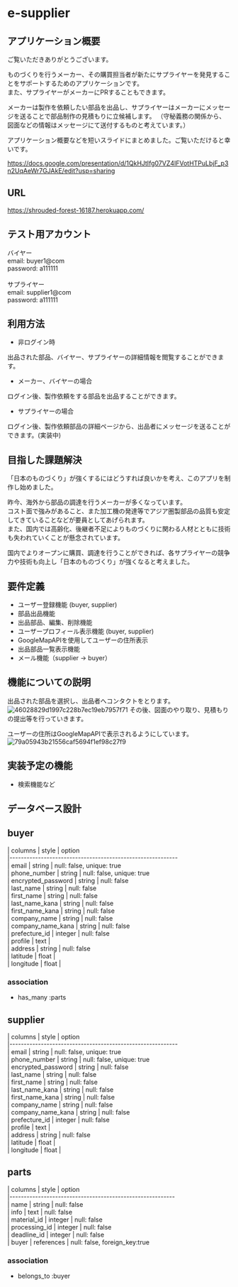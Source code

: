 # e-supplier

## アプリケーション概要

ご覧いただきありがとうございます。

ものづくりを行うメーカー、その購買担当者が新たにサプライヤーを発見することをサポートするためのアプリケーションです。<br>
また、サプライヤーがメーカーにPRすることもできます。

メーカーは製作を依頼したい部品を出品し、サプライヤーはメーカーにメッセージを送ることで部品制作の見積もりに立候補します。
（守秘義務の関係から、図面などの情報はメッセージにて送付するものと考えています。）

アプリケーション概要などを短いスライドにまとめました。ご覧いただけると幸いです。<br>

https://docs.google.com/presentation/d/1QkHJtIfg07VZ4IFVotHTPuLbjF_p3n2UqAeWr7GJAkE/edit?usp=sharing



## URL
https://shrouded-forest-16187.herokuapp.com/

## テスト用アカウント

バイヤー<br>
email:      buyer1@com<br>
password:   a111111<br>
<br>
サプライヤー<br>
email:      supplier1@com<br>
password:   a111111<br>

## 利用方法

- 非ログイン時

出品された部品、バイヤー、サプライヤーの詳細情報を閲覧することができます。

- メーカー、バイヤーの場合

ログイン後、製作依頼をする部品を出品することができます。

- サプライヤーの場合

ログイン後、製作依頼部品の詳細ページから、出品者にメッセージを送ることができます。(実装中)

## 目指した課題解決

「日本のものづくり」が強くするにはどうすれば良いかを考え、このアプリを制作し始めました。<br>

昨今、海外から部品の調達を行うメーカーが多くなっています。<br>
コスト面で強みがあること、また加工機の発達等でアジア圏製部品の品質も安定してきていることなどが要員としてあげられます。<br>
また、国内では高齢化、後継者不足によりものづくりに関わる人材とともに技術も失われていくことが懸念されています。<br>

国内でよりオープンに購買、調達を行うことができれば、各サプライヤーの競争力や技術も向上し「日本のものづくり」が強くなると考えました。<br>

## 要件定義

- ユーザー登録機能 (buyer, supplier)
- 部品出品機能  
- 出品部品、編集、削除機能  
- ユーザープロフィール表示機能 (buyer, supplier) 
- GoogleMapAPIを使用してユーザーの住所表示
- 出品部品一覧表示機能  
- メール機能（supplier → buyer）


## 機能についての説明

出品された部品を選択し、出品者へコンタクトをとります。
![46028829d1997c228b7ec19eb7957f71](https://user-images.githubusercontent.com/79580640/117789059-eb69bc80-b282-11eb-9212-975aceaaa6c2.gif)
その後、図面のやり取り、見積もりの提出等を行っていきます。


ユーザーの住所はGoogleMapAPIで表示されるようにしています。
![79a05943b21556caf5694f1ef98c27f9](https://user-images.githubusercontent.com/79580640/117789790-a8f4af80-b283-11eb-90b6-167c07f9f40c.png)


## 実装予定の機能

- 検索機能など

## データベース設計

## buyer

| columns            | style     | option                      <br>
|----------------------------------------------------------- <br>
| email              | string    | null: false, unique: true <br>
| phone_number       | string    | null: false, unique: true <br>
| encrypted_password | string    | null: false <br>
| last_name          | string    | null: false <br>
| first_name         | string    | null: false <br>
| last_name_kana     | string    | null: false <br>
| first_name_kana    | string    | null: false <br>
| company_name       | string    | null: false <br>
| company_name_kana  | string    | null: false <br>
| prefecture_id      | integer   | null: false <br>
| profile            | text      |  <br>
| address            | string    | null: false <br>
| latitude           | float     | <br>
| longitude          | float     | <br>

### association
- has_many :parts

## supplier

| columns              | style     | option <br>
|----------------------------------------------------------- <br>
| email                | string    | null: false, unique: true <br>
| phone_number         | string    | null: false, unique: true <br>
| encrypted_password   | string    | null: false <br>
| last_name            | string    | null: false <br>
| first_name           | string    | null: false <br>
| last_name_kana       | string    | null: false <br>
| first_name_kana      | string    | null: false <br>
| company_name         | string    | null: false <br>
| company_name_kana    | string    | null: false <br>
| prefecture_id        | integer   | null: false <br>
| profile              | text      |  <br>
| address              | string    | null: false <br>
| latitude             | float     | <br>
| longitude            | float     | <br>



## parts

| columns              | style      | option <br>
|---------------------------------------------------------- <br>
| name                 | string     | null: false <br>
| info                 | text       | null: false <br>
| material_id          | integer    | null: false <br>
| processing_id        | integer    | null: false <br>
| deadline_id          | integer    | null: false <br>
| buyer                | references | null: false, foreign_key:true <br>

### association
- belongs_to :buyer
